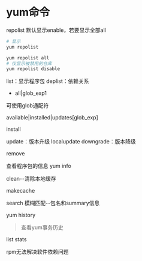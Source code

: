 

# yum命令




repolist
默认显示enable，若要显示全部all


```bash
# 显示
yum repolist

yum repolist all
# 仅显示被禁用的仓库
yum repolist disable
```

list：显示程序包
deplist：依赖关系




- all|glob_exp1

可使用glob通配符

available|installed|updates[glob_exp]


install


update：版本升级
localupdate
downgrade：版本降级




remove


查看程序包的信息
yum info


clean--清除本地缓存


makecache

search
模糊匹配--包名和summary信息




yum history
> 查看yum事务历史

list stats


rpm无法解决软件依赖问题






